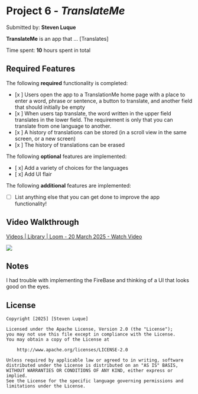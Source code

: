 # Project 6 - *TranslateMe*

Submitted by: **Steven Luque**

**TranslateMe** is an app that ... [Translates] 

Time spent: **10** hours spent in total

## Required Features

The following **required** functionality is completed:

- [x ] Users open the app to a TranslationMe home page with a place to enter a word, phrase or sentence, a button to translate, and another field that should initially be empty
- [x ] When users tap translate, the word written in the upper field translates in the lower field. The requirement is only that you can translate from one language to another.
- [x ] A history of translations can be stored (in a scroll view in the same screen, or a new screen)
- [x ] The history of translations can be erased
 
The following **optional** features are implemented:

- [ x] Add a variety of choices for the languages
- [ x] Add UI flair

The following **additional** features are implemented:

- [ ] List anything else that you can get done to improve the app functionality!

## Video Walkthrough

<div>
    <a href="https://www.loom.com/share/b9eb0829dc62423598f14c195fe3faa0">
      <p>Videos | Library | Loom - 20 March 2025 - Watch Video</p>
    </a>
    <a href="https://www.loom.com/share/b9eb0829dc62423598f14c195fe3faa0">
      <img style="max-width:300px;" src="https://cdn.loom.com/sessions/thumbnails/b9eb0829dc62423598f14c195fe3faa0-ef4f5961591c728e-full-play.gif">
    </a>
  </div>

## Notes

I had trouble with implementing the FireBase and thinking of a UI that looks good on the eyes. 
## License

    Copyright [2025] [Steven Luque]

    Licensed under the Apache License, Version 2.0 (the "License");
    you may not use this file except in compliance with the License.
    You may obtain a copy of the License at

        http://www.apache.org/licenses/LICENSE-2.0

    Unless required by applicable law or agreed to in writing, software
    distributed under the License is distributed on an "AS IS" BASIS,
    WITHOUT WARRANTIES OR CONDITIONS OF ANY KIND, either express or implied.
    See the License for the specific language governing permissions and
    limitations under the License.
